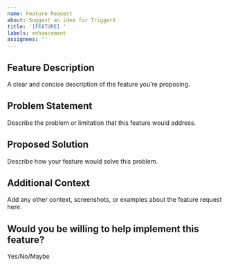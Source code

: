 ```yaml
---
name: Feature Request
about: Suggest an idea for TriggerX
title: '[FEATURE] '
labels: enhancement
assignees: ''
---
```


## Feature Description
A clear and concise description of the feature you're proposing.

## Problem Statement
Describe the problem or limitation that this feature would address.

## Proposed Solution
Describe how your feature would solve this problem.

## Additional Context
Add any other context, screenshots, or examples about the feature request here.

## Would you be willing to help implement this feature?
Yes/No/Maybe
